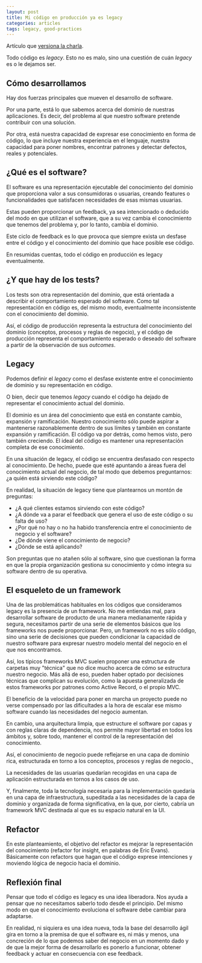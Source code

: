 ```yaml
---
layout: post
title: Mi código en producción ya es legacy
categories: articles
tags: legacy, good-practices
---
```


Artículo que [versiona la charla](/peum-conf-2020).

Todo código es *legacy*. Esto no es malo, sino una cuestión de cuán *legacy* es o le dejamos ser.

## Cómo desarrollamos

Hay dos fuerzas principales que mueven el desarrollo de software.

Por una parte, está lo que sabemos acerca del dominio de nuestras aplicaciones. Es decir, del problema al que nuestro software pretende contribuir con una solución.

Por otra, está nuestra capacidad de expresar ese conocimiento en forma de código, lo que incluye nuestra experiencia en el lenguaje, nuestra capacidad para poner nombres, encontrar patrones y detectar defectos, reales y potenciales.

## ¿Qué es el software?

El software es una representación ejecutable del conocimiento del dominio que proporciona valor a sus consumidoras o usuarias, creando features o funcionalidades que satisfacen necesidades de esas mismas usuarias.

Estas pueden proporcionar un feedback, ya sea intencionado o deducido del modo en que utilizan el software, que a su vez cambia el conocimiento que tenemos del problema y, por lo tanto, cambia el dominio.

Este ciclo de feedback es lo que provoca que siempre exista un desfase entre el código y el conocimiento del dominio que hace posible ese código.

En resumidas cuentas, todo el código en producción es legacy eventualmente.

## ¿Y que hay de los tests?

Los tests son otra representación del dominio, que está orientada a describir el comportamiento esperado del software. Como tal representación en código es, del mismo modo, eventualmente inconsistente con el conocimiento del dominio.

Así, el código de producción representa la estructura del conocimiento del dominio (conceptos, procesos y reglas de negocio), y el código de producción representa el comportamiento esperado o deseado del software a partir de la observación de sus *outcomes*.

## Legacy

Podemos definir el *legacy* como el desfase existente entre el conocimiento de dominio y su representación en código.

O bien, decir que tenemos *legacy* cuando el código ha dejado de representar el conocimiento actual del dominio.

El dominio es un área del conocimiento que está en constante cambio, expansión y ramificación. Nuestro conocimiento sólo puede aspirar a mantenerse razonablemente dentro de sus límites y también en constante expansión y ramificación. El código va por detrás, como hemos visto, pero también creciendo. El ideal del código es mantener una representación completa de ese conocimiento.

En una situación de legacy, el código se encuentra desfasado con respecto al conocimiento. De hecho, puede que esté apuntando a áreas fuera del conocimiento actual del negocio, de tal modo que debemos preguntarnos: ¿a quién está sirviendo este código?

En realidad, la situación de legacy tiene que plantearnos un montón de preguntas:

* ¿A qué clientes estamos sirviendo con este código?
* ¿A dónde va a parar el feedback que genera el uso de este código o su falta de uso?
* ¿Por qué no hay o no ha habido transferencia entre el conocimiento de negocio y el software?
* ¿De dónde viene el conocimiento de negocio?
* ¿Dónde se está aplicando?

Son preguntas que no atañen sólo al software, sino que cuestionan la forma en que la propia organización gestiona su conocimiento y cómo integra su software dentro de su operativa.

## El esqueleto de un framework

Una de las problemáticas habituales en los códigos que consideramos legacy es la presencia de un framework. No me entiendas mal, para desarrollar software de producto de una manera medianamente rápida y segura, necesitamos partir de una serie de elementos básicos que los frameworks nos puede proporcionar. Pero, un framework no es sólo código, sino una serie de decisiones que pueden condicionar la capacidad de nuestro software para expresar nuestro modelo mental del negocio en el que nos encontramos.

Así, los típicos frameworks MVC suelen proponer una estructura de carpetas muy "técnica" que no dice mucho acerca de cómo se estructura nuestro negocio. Más allá de eso, pueden haber optado por decisiones técnicas que complican su evolución, como la apuesta generalizada de estos frameworks por patrones como Active Record, o el propio MVC.

El beneficio de la velocidad para poner en marcha un proyecto puede no verse compensado por las dificultades a la hora de escalar ese mismo software cuando las necesidades del negocio aumentan.

En cambio, una arquitectura limpia, que estructure el software por capas y con reglas claras de dependencia, nos permite mayor libertad en todos los ámbitos y, sobre todo, mantener el control de la representación del conocimiento.

Así, el conocimiento de negocio puede reflejarse en una capa de dominio rica, estructurada en torno a los conceptos, procesos y reglas de negocio.,

La necesidades de las usuarias quedarían recogidas en una capa de aplicación estructurada en tornos a los casos de uso.

Y, finalmente, toda la tecnología necesaria para la implementación quedaría en una capa de infraestructura, supeditada a las necesidades de la capa de dominio y organizada de forma significativa, en la que, por cierto, cabría un framework MVC destinada al que es su espacio natural en la UI.

## Refactor

En este planteamiento, el objetivo del refactor es mejorar la representación del conocimiento (refactor for insight, en palabras de Eric Evans). Básicamente con refactors que hagan que el código exprese intenciones y moviendo lógica de negocio hacia el dominio.

## Reflexión final

Pensar que todo el código es legacy es una idea liberadora. Nos ayuda a pensar que no necesitamos saberlo todo desde el principio. Del mismo modo en que el conocimiento evoluciona el software debe cambiar para adaptarse.

En realidad, ni siquiera es una idea nueva, toda la base del desarrollo ágil gira en torno a la premisa de que el software es, ni más y menos, una concreción de lo que podemos saber del negocio en un momento dado y de que la mejor forma de desarrollarlo es ponerlo a funcionar, obtener feedback y actuar en consecuencia con ese feedback.
